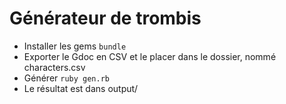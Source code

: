 Générateur de trombis
=====================

- Installer les gems ```bundle```
- Exporter le Gdoc en CSV et le placer dans le dossier, nommé characters.csv
- Générer ```ruby gen.rb```
- Le résultat est dans output/
